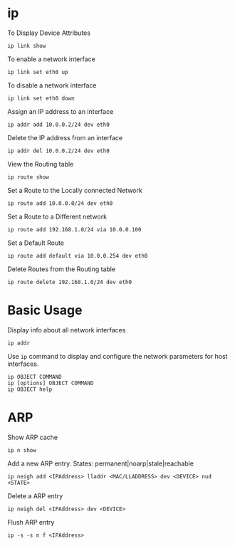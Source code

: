 # ip

To Display Device Attributes

    ip link show

To enable a network interface

    ip link set eth0 up

To disable a network interface

    ip link set eth0 down

Assign an IP address to an interface

    ip addr add 10.0.0.2/24 dev eth0

Delete the IP address from an interface

    ip addr del 10.0.0.2/24 dev eth0


View the Routing table

    ip route show

Set a Route to the Locally connected Network

    ip route add 10.0.0.0/24 dev eth0

Set a Route to a Different network

    ip route add 192.168.1.0/24 via 10.0.0.100

Set a Default Route

    ip route add default via 10.0.0.254 dev eth0

Delete Routes from the Routing table

    ip route delete 192.168.1.0/24 dev eth0



# Basic Usage
Display info about all network interfaces

    ip addr

Use `ip` command to display and configure the network parameters for host interfaces.

    ip OBJECT COMMAND
    ip [options] OBJECT COMMAND
    ip OBJECT help

# ARP

Show ARP cache

    ip n show

Add a new ARP entry. States: permanent|noarp|stale|reachable

    ip neigh add <IPAddress> lladdr <MAC/LLADDRESS> dev <DEVICE> nud <STATE>

Delete a ARP entry

    ip neigh del <IPAddress> dev <DEVICE>

Flush ARP entry

    ip -s -s n f <IPAddress>
